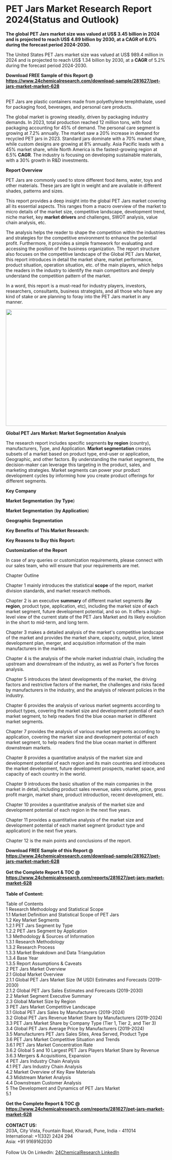 <h1>PET Jars Market Research Report 2024(Status and Outlook)</h1><p><strong>The global PET Jars market size was valued at US$ 3.45 billion in 2024 and is projected to reach US$ 4.89 billion by 2030, at a CAGR of 6.0% during the forecast period 2024-2030.</strong></p><p>
</p><p>The United States PET Jars market size was valued at US$ 989.4 million in 2024 and is projected to reach US$ 1.34 billion by 2030, at a <strong>CAGR</strong> of 5.2% during the forecast period 2024-2030.</p><div><b>Download FREE Sample of this Report @ 
            <a href="https://www.24chemicalresearch.com/download-sample/281627/pet-jars-market-market-628">
            https://www.24chemicalresearch.com/download-sample/281627/pet-jars-market-market-628</a></b></div><br><p>
</p><p>PET Jars are plastic containers made from polyethylene terephthalate, used for packaging food, beverages, and personal care products.</p><p>
</p><p>The global market is growing steadily, driven by packaging industry demands. In 2023, total production reached 12 million tons, with food packaging accounting for 45% of demand. The personal care segment is growing at 7.2% annually. The market saw a 20% increase in demand for recycled PET jars in 2023. Standard jars dominate with a 70% market share, while custom designs are growing at 8% annually. Asia Pacific leads with a 45% market share, while North America is the fastest-growing region at 6.5% <strong>CAGR</strong>. The industry is focusing on developing sustainable materials, with a 30% growth in R&amp;D investments.</p><p>
</p><p><strong>Report Overview</strong></p><p>
</p><p></p><p>
</p><p>PET Jars are commonly used to store different food items, water, toys and other materials. These jars are light in weight and are available in different shades, patterns and sizes.</p><p>
</p><p>This report provides a deep insight into the global PET Jars market covering all its essential aspects. This ranges from a macro overview of the market to micro details of the market size, competitive landscape, development trend, niche market, key <strong>market drivers</strong> and challenges, SWOT analysis, value chain analysis, etc.</p><p>
</p><p>The analysis helps the reader to shape the competition within the industries and strategies for the competitive environment to enhance the potential profit. Furthermore, it provides a simple framework for evaluating and accessing the position of the business organization. The report structure also focuses on the competitive landscape of the Global PET Jars Market, this report introduces in detail the market share, market performance, product situation, operation situation, etc. of the main players, which helps the readers in the industry to identify the main competitors and deeply understand the competition pattern of the market.</p><p>
</p><p>In a word, this report is a must-read for industry players, investors, researchers, consultants, business strategists, and all those who have any kind of stake or are planning to foray into the PET Jars market in any manner.</p><p>
</p><p><img alt="" src="https://24chemicalresearch.com/assets/report-images/PETJarsMarket.png" style="height:366px; width:731px"></p><p>
</p><p><strong>Global PET Jars Market: Market Segmentation Analysis</strong></p><p>
</p><p>The research report includes specific segments <strong>by region</strong> (country), manufacturers, Type, and Application. <strong>Market segmentation</strong> creates subsets of a market based on product type, end-user or application, Geographic, and other factors. By understanding the market segments, the decision-maker can leverage this targeting in the product, sales, and marketing strategies. Market segments can power your product development cycles by informing how you create product offerings for different segments.</p><p>
</p><p><strong>Key Company</strong></p><p>
</p><p>
</p><p><strong>Market Segmentation</strong> (<strong>by Type</strong>)</p><p>
</p><p>
</p><p><strong>Market Segmentation</strong> (<strong>by Application</strong>)</p><p>
</p><p>
</p><p><strong>Geographic Segmentation</strong></p><p>
</p><p>
</p><p><strong>Key Benefits of This Market Research:</strong></p><p>
</p><p>
</p><p><strong>Key Reasons to Buy this Report:</strong></p><p>
</p><p>
</p><p><strong>Customization of the Report</strong></p><p>
</p><p>In case of any queries or customization requirements, please connect with our sales team, who will ensure that your requirements are met.</p><p>
</p><p>Chapter Outline</p><p>
</p><p>Chapter 1 mainly introduces the statistical <strong>scope</strong> of the report, market division standards, and market research methods.</p><p>
</p><p>Chapter 2 is an executive <strong>summary</strong> of different market segments (<strong>by region</strong>, product type, application, etc), including the market size of each market segment, future development potential, and so on. It offers a high-level view of the current state of the PET Jars Market and its likely evolution in the short to mid-term, and long term.</p><p>
</p><p>Chapter 3 makes a detailed analysis of the market's competitive landscape of the market and provides the market share, capacity, output, price, latest development plan, merger, and acquisition information of the main manufacturers in the market.</p><p>
</p><p>Chapter 4 is the analysis of the whole market industrial chain, including the upstream and downstream of the industry, as well as Porter's five forces analysis.</p><p>
</p><p>Chapter 5 introduces the latest developments of the market, the driving factors and restrictive factors of the market, the challenges and risks faced by manufacturers in the industry, and the analysis of relevant policies in the industry.</p><p>
</p><p>Chapter 6 provides the analysis of various market segments according to product types, covering the market size and development potential of each market segment, to help readers find the blue ocean market in different market segments.</p><p>
</p><p>Chapter 7 provides the analysis of various market segments according to application, covering the market size and development potential of each market segment, to help readers find the blue ocean market in different downstream markets.</p><p>
</p><p>Chapter 8 provides a quantitative analysis of the market size and development potential of each region and its main countries and introduces the market development, future development prospects, market space, and capacity of each country in the world.</p><p>
</p><p>Chapter 9 introduces the basic situation of the main companies in the market in detail, including product sales revenue, sales volume, price, gross profit margin, market share, product introduction, recent development, etc.</p><p>
</p><p>Chapter 10 provides a quantitative analysis of the market size and development potential of each region in the next five years.</p><p>
</p><p>Chapter 11 provides a quantitative analysis of the market size and development potential of each market segment (product type and application) in the next five years.</p><p>
</p><p>Chapter 12 is the main points and conclusions of the report.</p><div><b>Download FREE Sample of this Report @ 
            <a href="https://www.24chemicalresearch.com/download-sample/281627/pet-jars-market-market-628">
            https://www.24chemicalresearch.com/download-sample/281627/pet-jars-market-market-628</a></b></div><br><div><b>Get the Complete Report & TOC @ 
            <a href="https://www.24chemicalresearch.com/reports/281627/pet-jars-market-market-628">
            https://www.24chemicalresearch.com/reports/281627/pet-jars-market-market-628</a></b></div><br>
            <b>Table of Content:</b><p>Table of Contents<br />
 1 Research Methodology and Statistical Scope<br />
 1.1 Market Definition and Statistical Scope of PET Jars<br />
 1.2 Key Market Segments<br />
 1.2.1 PET Jars Segment by Type<br />
 1.2.2 PET Jars Segment by Application<br />
 1.3 Methodology & Sources of Information<br />
 1.3.1 Research Methodology<br />
 1.3.2 Research Process<br />
 1.3.3 Market Breakdown and Data Triangulation<br />
 1.3.4 Base Year<br />
 1.3.5 Report Assumptions & Caveats<br />
 2 PET Jars Market Overview<br />
 2.1 Global Market Overview<br />
 2.1.1 Global PET Jars Market Size (M USD) Estimates and Forecasts (2019-2030)<br />
 2.1.2 Global PET Jars Sales Estimates and Forecasts (2019-2030)<br />
 2.2 Market Segment Executive Summary<br />
 2.3 Global Market Size by Region<br />
 3 PET Jars Market Competitive Landscape<br />
 3.1 Global PET Jars Sales by Manufacturers (2019-2024)<br />
 3.2 Global PET Jars Revenue Market Share by Manufacturers (2019-2024)<br />
 3.3 PET Jars Market Share by Company Type (Tier 1, Tier 2, and Tier 3)<br />
 3.4 Global PET Jars Average Price by Manufacturers (2019-2024)<br />
 3.5 Manufacturers PET Jars Sales Sites, Area Served, Product Type<br />
 3.6 PET Jars Market Competitive Situation and Trends<br />
 3.6.1 PET Jars Market Concentration Rate<br />
 3.6.2 Global 5 and 10 Largest PET Jars Players Market Share by Revenue<br />
 3.6.3 Mergers & Acquisitions, Expansion<br />
 4 PET Jars Industry Chain Analysis<br />
 4.1 PET Jars Industry Chain Analysis<br />
 4.2 Market Overview of Key Raw Materials<br />
 4.3 Midstream Market Analysis<br />
 4.4 Downstream Customer Analysis<br />
 5 The Development and Dynamics of PET Jars Market <br />
 5.1</p><div><b>Get the Complete Report & TOC @ 
            <a href="https://www.24chemicalresearch.com/reports/281627/pet-jars-market-market-628">
            https://www.24chemicalresearch.com/reports/281627/pet-jars-market-market-628</a></b></div><br><b>CONTACT US:</b><br>
            203A, City Vista, Fountain Road, Kharadi, Pune, India - 411014<br>
            International: +1(332) 2424 294<br>
            Asia: +91 9169162030 <br><br>
            Follow Us On LinkedIn: <a href="https://www.linkedin.com/company/24chemicalresearch/">24ChemicalResearch LinkedIn</a>